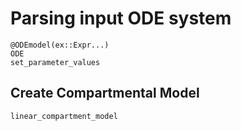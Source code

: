 # Parsing input ODE system

```@docs
@ODEmodel(ex::Expr...)
ODE
set_parameter_values
```

## Create Compartmental Model

```@docs
linear_compartment_model
```
